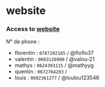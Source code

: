 # website

### Access to [website](https://info-ormatique.github.io/website/accueil.html)

N° de phone : 

- florentin : `0787202165` / @floflo37
- valentin : `0603126900` / @valou-21
- mathys : `0624393115` / @mathyyg
- quentin : `0672764283` / 
- louis : `0602361277` / @loulou123546
